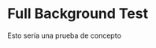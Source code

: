 <!-- .slide: class="full-gif" style="background-image: url('images/truck-pool.gif');" -->
# Full Background Test

Esto sería una prueba de concepto

